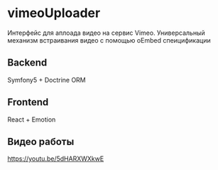 # vimeoUploader

Интерфейс для аплоада видео на сервис Vimeo.
Универсальный механизм встраивания видео с помощью oEmbed спеицификации

## Backend

Symfony5 + Doctrine ORM

## Frontend

React + Emotion

## Видео работы

https://youtu.be/5dHARXWXkwE

